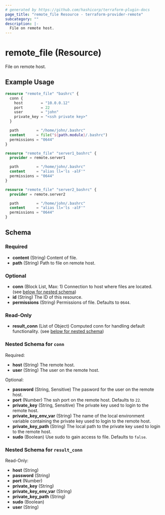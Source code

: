 ```yaml
---
# generated by https://github.com/hashicorp/terraform-plugin-docs
page_title: "remote_file Resource - terraform-provider-remote"
subcategory: ""
description: |-
  File on remote host.
---
```


# remote_file (Resource)

File on remote host.

## Example Usage

```terraform
resource "remote_file" "bashrc" {
  conn {
    host        = "10.0.0.12"
    port        = 22
    user        = "john"
    private_key = "<ssh private key>"
  }

  path        = "/home/john/.bashrc"
  content     = file("${path.module}/.bashrc")
  permissions = "0644"
}

resource "remote_file" "server1_bashrc" {
  provider = remote.server1

  path        = "/home/john/.bashrc"
  content     = "alias ll='ls -alF'"
  permissions = "0644"
}

resource "remote_file" "server2_bashrc" {
  provider = remote.server2

  path        = "/home/john/.bashrc"
  content     = "alias ll='ls -alF'"
  permissions = "0644"
}
```

<!-- schema generated by tfplugindocs -->
## Schema

### Required

- **content** (String) Content of file.
- **path** (String) Path to file on remote host.

### Optional

- **conn** (Block List, Max: 1) Connection to host where files are located. (see [below for nested schema](#nestedblock--conn))
- **id** (String) The ID of this resource.
- **permissions** (String) Permissions of file. Defaults to `0644`.

### Read-Only

- **result_conn** (List of Object) Computed conn for handling default functionality. (see [below for nested schema](#nestedatt--result_conn))

<a id="nestedblock--conn"></a>
### Nested Schema for `conn`

Required:

- **host** (String) The remote host.
- **user** (String) The user on the remote host.

Optional:

- **password** (String, Sensitive) The pasword for the user on the remote host.
- **port** (Number) The ssh port on the remote host. Defaults to `22`.
- **private_key** (String, Sensitive) The private key used to login to the remote host.
- **private_key_env_var** (String) The name of the local environment variable containing the private key used to login to the remote host.
- **private_key_path** (String) The local path to the private key used to login to the remote host.
- **sudo** (Boolean) Use sudo to gain access to file. Defaults to `false`.


<a id="nestedatt--result_conn"></a>
### Nested Schema for `result_conn`

Read-Only:

- **host** (String)
- **password** (String)
- **port** (Number)
- **private_key** (String)
- **private_key_env_var** (String)
- **private_key_path** (String)
- **sudo** (Boolean)
- **user** (String)


